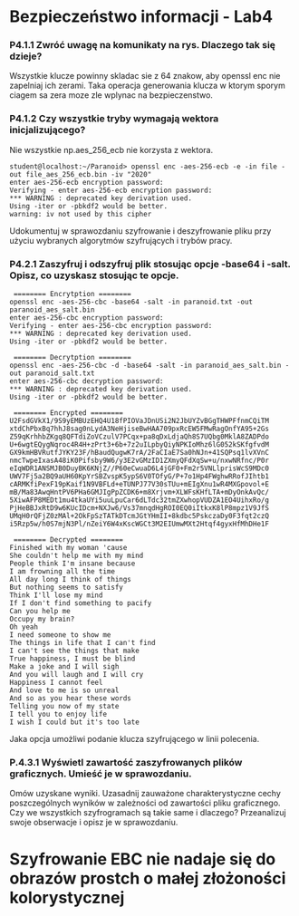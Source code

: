 # Bezpieczeństwo informacji - Lab4
### P4.1.1 Zwróć uwagę na komunikaty na rys. Dlaczego tak się dzieje? 

Wszystkie klucze powinny skladac sie z 64 znakow, aby openssl enc nie zapelniaj ich zerami.
Taka operacja generowania klucza w ktorym sporym ciagem sa zera moze zle wplynac na bezpieczenstwo.

### P4.1.2 Czy wszystkie tryby wymagają wektora inicjalizującego? 
Nie wszystkie np.aes_256_ecb nie korzysta z wektora.
```
student@localhost:~/Paranoid> openssl enc -aes-256-ecb -e -in file -out file_aes_256_ecb.bin -iv "2020" 
enter aes-256-ecb encryption password:
Verifying - enter aes-256-ecb encryption password:
*** WARNING : deprecated key derivation used.
Using -iter or -pbkdf2 would be better.
warning: iv not used by this cipher
```
Udokumentuj w sprawozdaniu szyfrowanie i deszyfrowanie pliku przy użyciu wybranych algorytmów szyfrujących i trybów pracy.

### P4.2.1 Zaszyfruj i odszyfruj plik stosując opcje -base64 i -salt. Opisz, co uzyskasz stosując te opcje. 

```    
 ======== Encrytption ======== 
openssl enc -aes-256-cbc -base64 -salt -in paranoid.txt -out paranoid_aes_salt.bin
enter aes-256-cbc encryption password:
Verifying - enter aes-256-cbc encryption password:
*** WARNING : deprecated key derivation used.
Using -iter or -pbkdf2 would be better.
```
```    
 ======== Decrytption ========
openssl enc -aes-256-cbc -d -base64 -salt -in paranoid_aes_salt.bin -out paranoid_salt.txt     
enter aes-256-cbc decryption password:
*** WARNING : deprecated key derivation used.
Using -iter or -pbkdf2 would be better.
```
```    
 ======== Encrypted ========
U2FsdGVkX1/9S9yEMBUzEHQ4U18fPIOVaJDnUSi2N2JbUYZvBGgTHWPFfnmCQiTM
xtdChPbxBq7hhJ8sag0nLydA3NeHjiseBwHAA709pxRcEW5FMwRagOnfYA95+2Gs
Z59qKrhhbZKgq8QFTdiZoVCzulV7PCqx+pa8qDxLdjaQh8S7UQbg0MklA8ZADPdo
U+6wgtEQygNqroc4R4H+zPrt3+6b+7z2uILpbyQiyNPKIoMhz6lG052kSKfgfvdM
GX9kmHBVRutfJYKY23F/hBaudQugwK7rA/2FaCIaE7Sa0hNJn+41SQPsq1lvXVnC
nmcTwpeIxasA48iK0Pifsby9W6/y3E2vGMzID1ZXmyQFdXqSw+u/nxwNRfnc/P0r
eIqWDR1ANSMJB0DuyBK6KNjZ//P60eCwuaD6L4jGF0+Fm2r5VNLlprisWcS9MDc0
UWV7Fj5a2BQ9aUH60KpYrSBZvspK5ypS6V0TOfyG/P+7o1Hp4FWghwRRofJIhtb1
cARMKfiPexF19pKaif1N9VBFLd+eTUNPJ77V30sTUu+mEIgXnu1wR4MXGpovol+E
mB/Ma83AwqHntPV6PHa6GMJIgPpZCDK6+m8Xrjvm+XLWFsKHfLTA+mDyOnkAvQc/
5XiwAFP8MEDt1mu4tkaUYi5uuLpuCar6dLTdc32tmZXwhopVUDZA1EO4UihxRo/g
PjHeBBJxRtD9w6KUcIDcm+NXJw6/Vs37mnqdHgROI0EQ0iItkxK8lP8mpz1V9JfS
UMqH0rQFjZ0zMAl+2OkFpSzTATkDTcmJGtYHmII+8kdbc5PskczaDy0F3fqt2czQ
i5Rzp5w/h0S7mjN3Pl/nZeiY6W4xKscWGCt3M2EIUmwMXt2Htqf4gyxHfMhDHe1F
```
```    
 ======== Decrypted ========
Finished with my woman 'cause
She couldn't help me with my mind
People think I'm insane because
I am frowning all the time
All day long I think of things
But nothing seems to satisfy
Think I'll lose my mind
If I don't find something to pacify
Can you help me
Occupy my brain?
Oh yeah
I need someone to show me
The things in life that I can't find
I can't see the things that make
True happiness, I must be blind
Make a joke and I will sigh
And you will laugh and I will cry
Happiness I cannot feel
And love to me is so unreal
And so as you hear these words
Telling you now of my state
I tell you to enjoy life
I wish I could but it's too late
```
Jaka opcja umożliwi podanie klucza szyfrującego w linii polecenia.
### P.4.3.1 Wyświetl zawartość zaszyfrowanych plików graficznych. Umieść je w sprawozdaniu.
Omów uzyskane wyniki. Uzasadnij zauważone charakterystyczne cechy
poszczególnych wyników w zależności od zawartości pliku graficznego. Czy we
wszystkich szyfrogramach są takie same i dlaczego? Przeanalizuj swoje obserwacje
i opisz je w sprawozdaniu.

# Szyfrowanie EBC nie nadaje się do obrazów prostch o małej złożoności kolorystycznej
